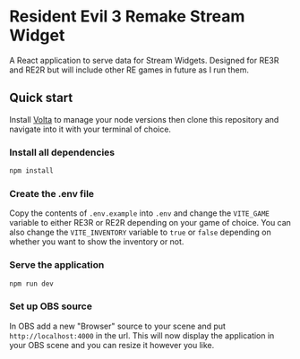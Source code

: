 # Resident Evil 3 Remake Stream Widget
A React application to serve data for Stream Widgets. Designed for RE3R and RE2R but will include other RE games in future as I run them.

## Quick start

Install [Volta](https://volta.sh/) to manage your node versions then clone this repository and navigate into it with your terminal of choice.

### Install all dependencies

```bash
npm install
```

### Create the .env file

Copy the contents of `.env.example` into `.env` and change the `VITE_GAME` variable to either RE3R or RE2R depending on your game of choice. You can also change the `VITE_INVENTORY` variable to `true` or `false` depending on whether you want to show the inventory or not.

### Serve the application

```bash
npm run dev
```

### Set up OBS source

In OBS add a new "Browser" source to your scene and put `http://localhost:4000` in the url. This will now display the application in your OBS scene and you can resize it however you like.

